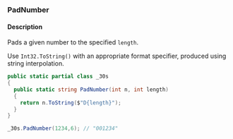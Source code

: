 ### PadNumber

#### Description
Pads a given number to the specified `length`.

Use `Int32.ToString()` with an appropriate format specifier, produced using string interpolation.

```csharp
public static partial class _30s 
{
  public static string PadNumber(int n, int length)
  {
    return n.ToString($"D{length}");
  }
}
```

```csharp
_30s.PadNumber(1234,6); // "001234"
```
